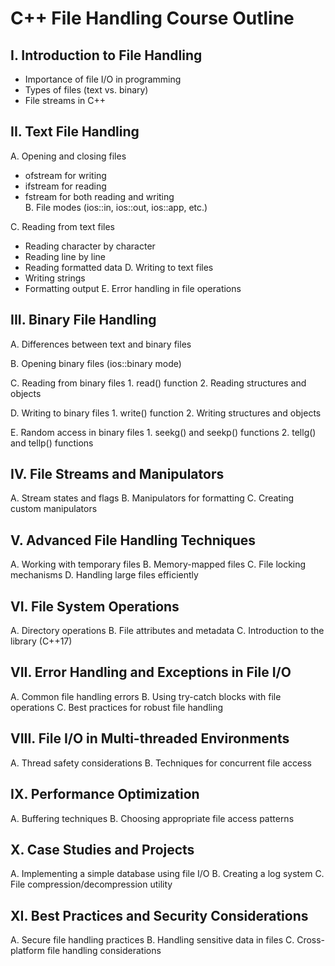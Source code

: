 # C++ File Handling Course Outline

## I. Introduction to File Handling
- Importance of file I/O in programming
- Types of files (text vs. binary)
- File streams in C++

## II. Text File Handling
   A. Opening and closing files
   - ofstream for writing
   - ifstream for reading
   - fstream for both reading and writing   
   B. File modes (ios::in, ios::out, ios::app, etc.)

   C. Reading from text files
   - Reading character by character
   - Reading line by line
   - Reading formatted data
   D. Writing to text files
   - Writing strings
   - Formatting output
   E. Error handling in file operations

## III. Binary File Handling
   A. Differences between text and binary files
   
   B. Opening binary files (ios::binary mode)
   
   C. Reading from binary files
      1. read() function
      2. Reading structures and objects
      
   D. Writing to binary files
      1. write() function
      2. Writing structures and objects
      
   E. Random access in binary files
      1. seekg() and seekp() functions
      2. tellg() and tellp() functions

## IV. File Streams and Manipulators
   A. Stream states and flags
   B. Manipulators for formatting
   C. Creating custom manipulators

## V. Advanced File Handling Techniques
   A. Working with temporary files
   B. Memory-mapped files
   C. File locking mechanisms
   D. Handling large files efficiently

## VI. File System Operations
   A. Directory operations
   B. File attributes and metadata
   C. Introduction to the <filesystem> library (C++17)

## VII. Error Handling and Exceptions in File I/O
   A. Common file handling errors
   B. Using try-catch blocks with file operations
   C. Best practices for robust file handling

## VIII. File I/O in Multi-threaded Environments
   A. Thread safety considerations
   B. Techniques for concurrent file access

## IX. Performance Optimization
   A. Buffering techniques
   B. Choosing appropriate file access patterns

## X. Case Studies and Projects
   A. Implementing a simple database using file I/O
   B. Creating a log system
   C. File compression/decompression utility

## XI. Best Practices and Security Considerations
   A. Secure file handling practices
   B. Handling sensitive data in files
   C. Cross-platform file handling considerations
